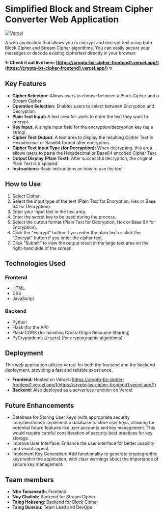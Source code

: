 # Simplified Block and Stream Cipher Converter Web Application

[![Vercel](https://vercel.com/button)](https://crypto-bs-cipher-frontend1.vercel.app/)

A web application that allows you to encrypt and decrypt text using both Block Cipher and Stream Cipher algorithms. You can easily secure your messages or decode existing ciphertext directly in your browser.

**✨ Check it out live here: [https://crypto-bs-cipher-frontend1.vercel.app/](https://crypto-bs-cipher-frontend1.vercel.app/) ✨**

## Key Features

* **Cipher Selection:** Allows users to choose between a Block Cipher and a Stream Cipher.
* **Operation Selection:** Enables users to select between Encryption and Decryption.
* **Plain Text Input:** A text area for users to enter the text they want to encrypt.
* **Key Input:** A single input field for the encryption/decryption key (as a string).
* **Cipher Text Output:** A text area to display the resulting Cipher Text in Hexadecimal or Base64 format after encryption.
* **Cipher Text Input Type (for Decryption):** When decrypting, this area allows users to paste the Hexadecimal or Base64 encoded Cipher Text.
* **Output Display (Plain Text):** After successful decryption, the original Plain Text is displayed.
* **Instructions:** Basic instructions on how to use the tool.

## How to Use

1. Select Cipher.
2. Select the input type of the text (Plain Text for Encryption, Hex or Base 64 for Decryption).
3. Enter your input text in the text area. 
4. Enter the secret key to be used during the process.
5. Select the output format (Plain Text for Decryption, Hex or Base 64 for Encryption).
6. Click the "Encrypt" button if you enter the plain text or click the "Decrypt" button if you enter the cipher text.
7. Click “Submit” to view the output result in the large text area on the right-hand side of the screen.

## Technologies Used

### Frontend

* HTML
* CSS
* JavaScript

### Backend

* Python
* Flask (for the API)
* Flask-CORS (for handling Cross-Origin Resource Sharing)
* PyCryptodome (`Crypto`) (for cryptographic algorithms)

## Deployment

This web application utilizes Vercel for both the frontend and the backend deployment, providing a fast and reliable experience.

* **Frontend:** Hosted on Vercel ([https://crypto-bs-cipher-frontend1.vercel.app/](https://crypto-bs-cipher-frontend1.vercel.app/))
* **Backend:** Also deployed as a serverless function on Vercel.

## Future Enhancements

* Database for Storing User Keys (with appropriate security considerations): Implement a database to store user keys, allowing for potential future features like user accounts and key management.  This would require careful consideration of security best practices for key storage.
* Improve User Interface: Enhance the user interface for better usability and visual appeal.
* Implement Key Generation: Add functionality to generate cryptographic keys within the application, with clear warnings about the importance of secure key management.


## Team members

* **Nho Tomaneath:** Frontend 
* **Noy Chalinh:** Backend for Stream Cipher 
* **Taing Hokseng:** Backend for Block Cipher 
* **Taing Bunsou:** Team Lead and DevOps 
